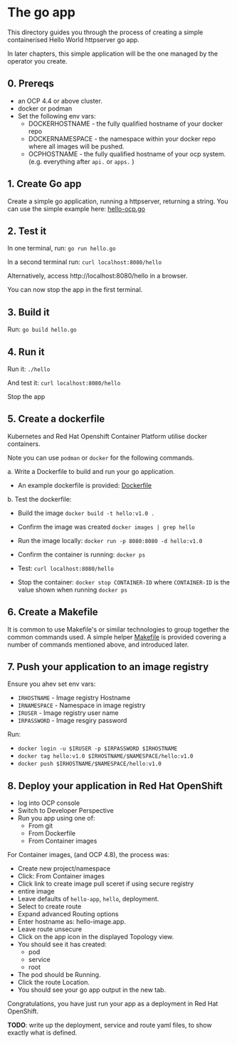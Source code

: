 # The go app

This directory guides you through the process of creating a simple containerised Hello World httpserver go app.

In later chapters, this simple application will be the one managed by the operator you create.

## 0. Prereqs

- an OCP 4.4 or above cluster.
- docker or podman
- Set the following env vars:
    - DOCKERHOSTNAME - the fully qualified hostname of your docker repo
    - DOCKERNAMESPACE - the namespace within your docker repo where all images will be pushed.
    - OCPHOSTNAME - the fully qualified hostname of your ocp system. (e.g. everything after `api.` or `apps.` )

## 1. Create Go app
Create a simple go application, running a httpserver, returning a string.
You can use the simple example here: [hello-ocp.go](hello-ocp.go)

## 2. Test it
In one terminal, run:
`go run hello.go`

In a second terminal run:
`curl localhost:8080/hello`

Alternatively, access http://localhost:8080/hello in a browser.

You can now stop the app in the first terminal.

## 3. Build it
Run:
`go build hello.go`

## 4. Run it
Run it:
`./hello`

And test it:
`curl localhost:8080/hello`

Stop the app

## 5. Create a dockerfile
Kubernetes and Red Hat Openshift Container Platform utilise docker containers. 

Note you can use `podman` or `docker` for the following commands.

a. Write a Dockerfile to build and run your go application.
  - An example dockerfile is provided: [Dockerfile](dockerfile)

b. Test the dockerfile:
- Build the image
`docker build -t hello:v1.0 .`

- Confirm the image was created
`docker images | grep hello`

- Run the image locally:
`docker run -p 8080:8080 -d hello:v1.0`

- Confirm the container is running:
`docker ps`

- Test:
`curl localhost:8080/hello`

- Stop the container:
`docker stop CONTAINER-ID`
 where `CONTAINER-ID` is the value shown when running `docker ps`

## 6. Create a Makefile
It is common to use Makefile's or similar technologies to group together the common commands used. 
A simple helper [Makefile](Makefile) is provided covering a number of commands mentioned above, and introduced later.

## 7. Push your application to an image registry

Ensure you ahev set env vars:
- `IRHOSTNAME` - Image registry Hostname
- `IRNAMESPACE` - Namespace in image registry
- `IRUSER` - Image registry user name
- `IRPASSWORD` - Image resgiry password

Run:
- `docker login -u $IRUSER -p $IRPASSWORD $IRHOSTNAME`
- `docker tag hello:v1.0 $IRHOSTNAME/$NAMESPACE/hello:v1.0`
- `docker push $IRHOSTNAME/$NAMESPACE/hello:v1.0`

## 8. Deploy your application in Red Hat OpenShift

- log into OCP console
- Switch to Developer Perspective
- Run you app using one of:
  - From git
  - From Dockerfile
  - From Container images

For Container images, (and OCP 4.8), the process was:
- Create new project/namespace
- Click: From Container images
- Click link to create image pull sceret if using secure registry
- entire image 
- Leave defaults of `hello-app`, `hello`, deployment.
- Select to create route
- Expand advanced Routing options
- Enter hostname as: hello-image.app.<rest of your ocp console url after app.>
- Leave route unsecure
- Click on the app icon in the displayed Topology view.
- You should see it has created:
  - pod
  - service
  - root
- The pod should be Running.
- Click the route Location.
- You should see your go app output in the new tab.

Congratulations, you have just run your app as a deployment in Red Hat OpenShift.

**TODO**: write up the deployment, service and route yaml files, to show exactly what is defined.